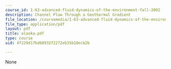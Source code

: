 ```yaml
---
course_id: 1-63-advanced-fluid-dynamics-of-the-environment-fall-2002
description: Channel Flow Through a Geothermal Gradient
file_location: /coursemedia/1-63-advanced-fluid-dynamics-of-the-environment-fall-2002/4f229d17bd60932f2272eb35b10ecb2b_alaska.pdf
file_type: application/pdf
layout: pdf
title: alaska.pdf
type: course
uid: 4f229d17bd60932f2272eb35b10ecb2b

---
```

None